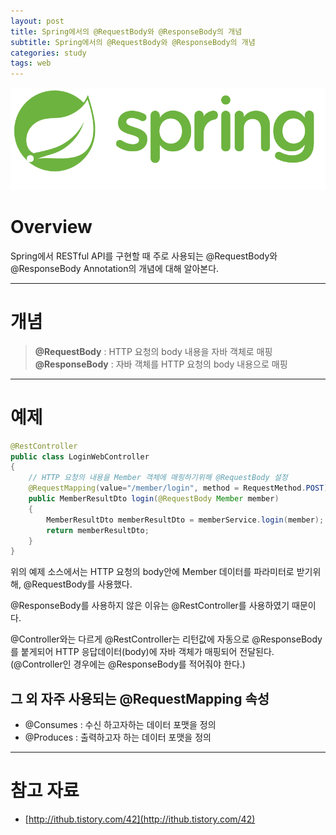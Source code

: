 ```yaml
---
layout: post
title: Spring에서의 @RequestBody와 @ResponseBody의 개념
subtitle: Spring에서의 @RequestBody와 @ResponseBody의 개념
categories: study
tags: web
---
```


![Spring](/assets/img/logo/spring-logo.png)

# Overview

Spring에서 RESTful API를 구현할 때 주로 사용되는 @RequestBody와 @ResponseBody Annotation의 개념에 대해 알아본다.

***

# 개념

> **@RequestBody** : HTTP 요청의 body 내용을 자바 객체로 매핑  
> **@ResponseBody** : 자바 객체를 HTTP 요청의 body 내용으로 매핑

***

# 예제

```java
@RestController
public class LoginWebController 
{
    // HTTP 요청의 내용을 Member 객체에 매핑하기위해 @RequestBody 설정
    @RequestMapping(value="/member/login", method = RequestMethod.POST)
    public MemberResultDto login(@RequestBody Member member) 
    {
        MemberResultDto memberResultDto = memberService.login(member); 
        return memberResultDto;
    }
}
```

위의 예제 소스에서는 HTTP 요청의 body안에 Member 데이터를 파라미터로 받기위해, @RequestBody를 사용했다.

@ResponseBody를 사용하지 않은 이유는 @RestController를 사용하였기 때문이다.

@Controller와는 다르게 @RestController는 리턴값에 자동으로 @ResponseBody를 붙게되어 HTTP 응답데이터(body)에 자바 객체가 매핑되어 전달된다. (@Controller인 경우에는 @ResponseBody를 적어줘야 한다.)

## 그 외 자주 사용되는 @RequestMapping 속성 
- @Consumes : 수신 하고자하는 데이터 포맷을 정의
- @Produces : 출력하고자 하는 데이터 포맷을 정의

***

# 참고 자료

- [http://ithub.tistory.com/42](http://ithub.tistory.com/42)